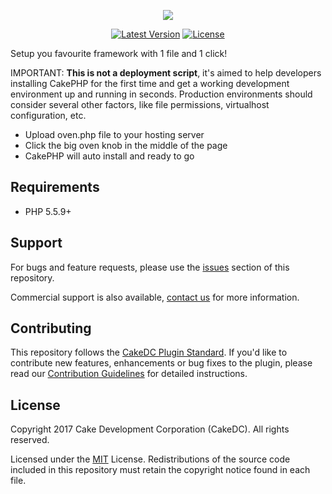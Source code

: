 <p align="center"><img src="https://dc74e15a9d6a20fc42e9-8180e0640683960d833bd97592fb3e61.ssl.cf2.rackcdn.com/img/Oven-CakePHP-WhiteBackground.svg"></p>

<p align="center">
<a href="https://packagist.org/packages/CakeDC/oven"><img src="https://poser.pugx.org/CakeDC/oven/v/stable.png" alt="Latest Version"></a>
<a href="https://packagist.org/packages/CakeDC/oven"><img src="https://poser.pugx.org/CakeDC/oven/license.svg" alt="License"></a>
</p>

Setup you favourite framework with 1 file and 1 click!

IMPORTANT: **This is not a deployment script**, it's aimed to help developers installing CakePHP for the first time
and get a working development environment up and running in seconds. Production environments should consider several other factors, like file permissions, virtualhost configuration, etc.

* Upload oven.php file to your hosting server
* Click the big oven knob in the middle of the page
* CakePHP will auto install and ready to go

Requirements
------------

* PHP 5.5.9+

Support
-------

For bugs and feature requests, please use the [issues](https://github.com/CakeDC/oven/issues) section of this repository.

Commercial support is also available, [contact us](https://www.cakedc.com/contact) for more information.

Contributing
------------

This repository follows the [CakeDC Plugin Standard](https://www.cakedc.com/plugin-standard). If you'd like to contribute new features, enhancements or bug fixes to the plugin, please read our [Contribution Guidelines](https://www.cakedc.com/contribution-guidelines) for detailed instructions.

License
-------

Copyright 2017 Cake Development Corporation (CakeDC). All rights reserved.

Licensed under the [MIT](http://www.opensource.org/licenses/mit-license.php) License. Redistributions of the source code included in this repository must retain the copyright notice found in each file.

